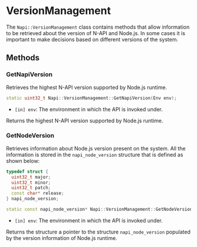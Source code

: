# VersionManagement

The `Napi::VersionManagement` class contains methods that allow information
to be retrieved about the version of N-API and Node.js. In some cases it is
important to make decisions based on different versions of the system.

## Methods

### GetNapiVersion

Retrieves the highest N-API version supported by Node.js runtime.

```cpp
static uint32_t Napi::VersionManagement::GetNapiVersion(Env env);
```

- `[in] env`: The environment in which the API is invoked under.

Returns the highest N-API version supported by Node.js runtime.

### GetNodeVersion

Retrieves information about Node.js version present on the system. All the
information is stored in the `napi_node_version` structure that is defined as
shown below:

```cpp
typedef struct {
  uint32_t major;
  uint32_t minor;
  uint32_t patch;
  const char* release;
} napi_node_version;
````

```cpp
static const napi_node_version* Napi::VersionManagement::GetNodeVersion(Env env);
```

- `[in] env`: The environment in which the API is invoked under.

Returns the structure a pointer to the structure `napi_node_version` populated by
the version information of Node.js runtime.
